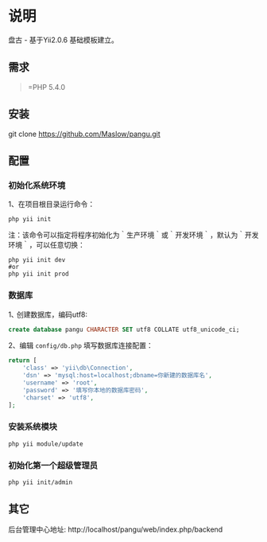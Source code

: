 说明
===

盘古 - 基于Yii2.0.6 基础模板建立。


需求
---

>=PHP 5.4.0


安装
---


git clone https://github.com/Maslow/pangu.git


配置
---

### 初始化系统环境

1、在项目根目录运行命令：
  
```command
php yii init
```
注：该命令可以指定将程序初始化为｀生产环境｀或｀开发环境｀，默认为｀开发环境｀，可以任意切换：
```command
php yii init dev
#or
php yii init prod
```

### 数据库

1､ 创建数据库，编码utf8:

```sql
create database pangu CHARACTER SET utf8 COLLATE utf8_unicode_ci;
```

2、编辑 `config/db.php` 填写数据库连接配置：

```php
return [
    'class' => 'yii\db\Connection',
    'dsn' => 'mysql:host=localhost;dbname=你新建的数据库名',
    'username' => 'root',
    'password' => '填写你本地的数据库密码',
    'charset' => 'utf8',
];
```


### 安装系统模块

```command
php yii module/update
```

### 初始化第一个超级管理员

```command
php yii init/admin
```

其它
---

后台管理中心地址:  http://localhost/pangu/web/index.php/backend

  
 
